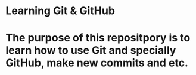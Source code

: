 # Learning Git & GitHub
# The purpose of this repositpory is to learn how to use Git and specially GitHub, make new commits and etc.
